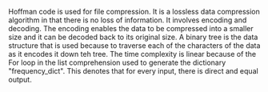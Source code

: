 Hoffman code is used for file compression. It is a lossless data compression algorithm in that there is no loss of information.
It involves encoding and decoding. The encoding enables the data to be compressed into a smaller size and it can be decoded back to its original size.
A binary tree is the data structure that is used because to traverse each of the characters of the data as it encodes it down teh tree.
The time complexity is linear because of the For loop in the list comprehension used to generate the dictionary "frequency_dict". 
This denotes that for every input, there is direct and equal output.

